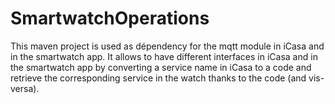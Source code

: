 # SmartwatchOperations
This maven project is used as dépendency for the mqtt module in iCasa and in the smartwatch app. It allows to have different interfaces in iCasa and in the smartwatch app by converting a service name in iCasa to a code and retrieve the corresponding service in the watch thanks to the code (and vis-versa).
